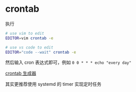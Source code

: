 # crontab

执行

```sh
# use vim to edit
EDITOR=vim crontab -e

# use vs code to edit
EDITOR="code --wait" crontab -e
```

然后输入 cron 表达式即可，例如 `0 0 * * * echo "every day"`

[crontab 生成器](https://crontab.guru/)

其实更推荐使用 systemd 的 timer 实现定时任务
